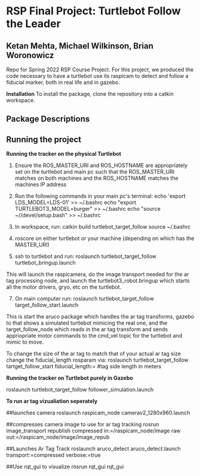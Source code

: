 # RSP Final Project: Turtlebot Follow the Leader
Ketan Mehta, Michael Wilkinson, Brian Woronowicz
------------------------------------------------
Repo for Spring 2022 RSP Course Project.
For this project, we produced the code necessary to have a turtlebot use its raspicam to detect and follow a fiducial marker, both in real life and in gazebo. 

__Installation__
To install the package, clone the repository into a catkin workspace.

__Package Descriptions__
------------------------------------------------


__Running the project__
------------------------------------------------

__Running the tracker on the physical Turtlebot__
1. Ensure the ROS_MASTER_URI and ROS_HOSTNAME are appropriately set on the turtlebot and main pc such that the ROS_MASTER_URI matches on both machines and the ROS_HOSTNAME matches the machines IP address

2. Run the following commands in your main pc's terminal:
	echo 'export LDS_MODEL=LDS-01' >> ~/.bashrc
	echo "export TURTLEBOT3_MODEL=burger" >> ~/.bashrc
	echo "source ~/<workspace project is in>/devel/setup.bash" >> ~/.bashrc

4. In workspace, run:
	catkin build turtlebot_target_follow
	source ~/.bashrc

5. roscore on either turtlebot or your machine (depending on which has the MASTER_URI)

6. ssh to turtlebot and run:
	roslaunch turtlebot_target_follow turtlebot_bringup.launch

This will launch the raspicamera, do the image transport needed for the ar tag processing node, and launch the turtlebot3_robot.bringup which starts all the motor drivers, gryo, etc on the turtlebot. 

7. On main computer run:
	roslaunch turtlebot_target_follow target_follow_start.launch

This is start the aruco package which handles the ar tag transforms, gazebo to that shows a simulated turtlebot mimicing the real one, and the target_follow_node which reads in the ar tag transform and sends appriopriate motor commands to the cmd_vel topic for the turtlebot and mimic to move.

To change the size of the ar tag to match that of your actual ar tag size change the fiducial_length rosparam via:
	roslaunch turtlebot_target_follow tartget_follow_start fiducial_length:= #tag side length in meters
  
__Running the tracker on Turtlebot purely in Gazebo__
	
  roslaunch turtlebot_target_follow follower_simulation.launch
  
__To run ar tag vizualiation seperately__
	
  ##launches camera
roslaunch raspicam_node camerav2_1280x960.launch

##compresses camera image to use for ar tag tracking
rosrun image_transport republish compressed in:=/raspicam_node/image raw out:=/raspicam_node/image/image_repub

##Launches Ar Tag Track
roslaunch aruco_detect aruco_detect.launch transport:=compressed verbose:=true

##Use rqt_gui to visualize
rosrun rqt_gui rqt_gui
